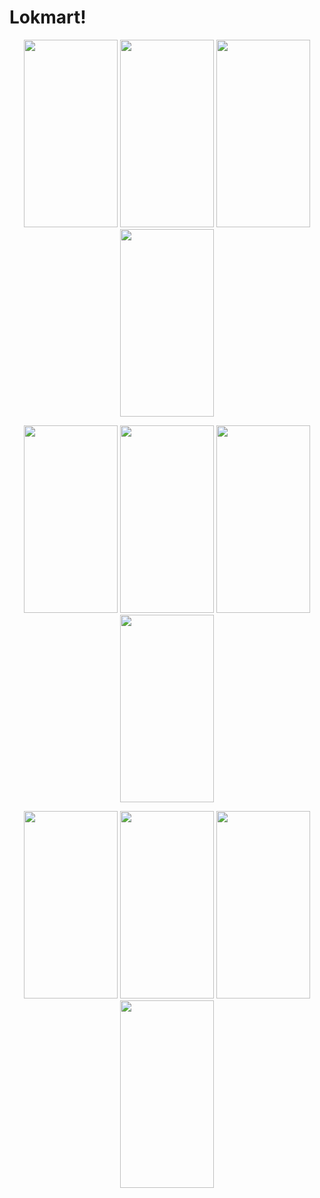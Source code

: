 # Lokmart!
<p align="center">
<img src="https://user-images.githubusercontent.com/32553624/184495934-9ee18e4d-9274-44a1-97c0-18ce2e7a713e.png" width="150" height="300" />
 
<img src="https://user-images.githubusercontent.com/32553624/184495940-9492aac1-eaa5-4391-9d89-623f17e74ac0.png" width="150" height="300" />
   <img src="https://user-images.githubusercontent.com/32553624/184495938-e66728b5-8d51-4295-bbad-2e0eee211a93.png" width="150" height="300" />
<img src="https://user-images.githubusercontent.com/32553624/184496028-35f5eae7-e0c2-4e62-b884-2c4407d7e2ef.png" width="150" height="300" />
  </p>
  <p align="center">
<img src="https://user-images.githubusercontent.com/32553624/185372066-8eeaca3f-8824-46cf-8488-e44490e6ea1d.png" width="150" height="300" />
 
<img src="https://user-images.githubusercontent.com/32553624/185372078-ab895585-61e4-4936-ad78-7fb82a22f874.png" width="150" height="300" />
<img src="https://user-images.githubusercontent.com/32553624/185383487-59b53116-34ae-488f-a73f-2566a6624d2d.png" width="150" height="300" />
 
<img src="https://user-images.githubusercontent.com/32553624/185383497-e609e4b7-a46a-4f61-8094-04c9b1fea550.png" width="150" height="300" />

  </p>
    <p align="center">
<img src="https://user-images.githubusercontent.com/32553624/185388592-da1ae893-5af8-4531-831f-688eb7216fc4.png" width="150" height="300" />
 
<img src="https://user-images.githubusercontent.com/32553624/185620742-9275e52f-302f-4a31-b8da-81f301baf6e5.png" width="150" height="300" />
<img src="https://user-images.githubusercontent.com/32553624/185654017-baefdcdb-5bbc-4adf-9336-4a03892c761b.png" width="150" height="300" />
 
<img src="https://user-images.githubusercontent.com/32553624/185383497-e609e4b7-a46a-4f61-8094-04c9b1fea550.png" width="150" height="300" />

  </p>

